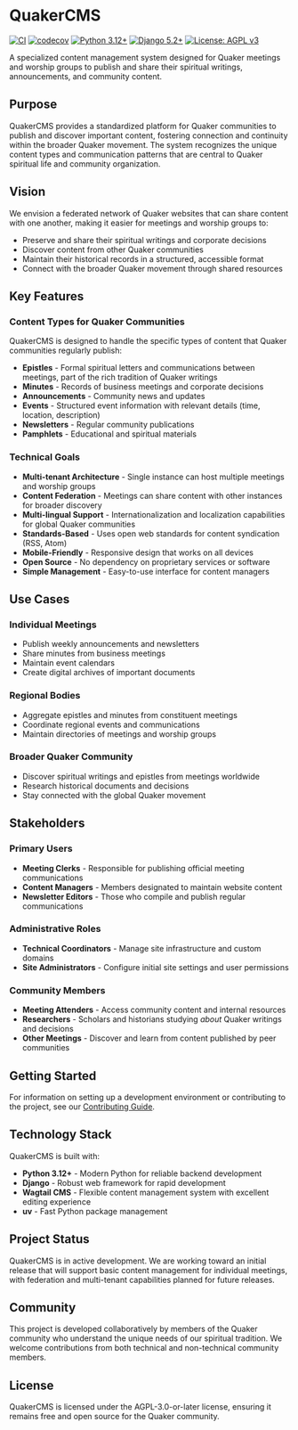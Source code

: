 # QuakerCMS

[![CI](https://github.com/WesternFriend/QuakerCMS/workflows/CI/badge.svg)](https://github.com/WesternFriend/QuakerCMS/actions)
[![codecov](https://codecov.io/gh/WesternFriend/QuakerCMS/graph/badge.svg?token=AH02J6RLBM)](https://codecov.io/gh/WesternFriend/QuakerCMS)
[![Python 3.12+](https://img.shields.io/badge/python-3.12+-blue.svg)](https://www.python.org/downloads/)
[![Django 5.2+](https://img.shields.io/badge/django-5.2+-green.svg)](https://djangoproject.com/)
[![License: AGPL v3](https://img.shields.io/badge/License-AGPL%20v3-blue.svg)](https://www.gnu.org/licenses/agpl-3.0)

A specialized content management system designed for Quaker meetings and worship groups to publish and share their spiritual writings, announcements, and community content.

## Purpose

QuakerCMS provides a standardized platform for Quaker communities to publish and discover important content, fostering connection and continuity within the broader Quaker movement. The system recognizes the unique content types and communication patterns that are central to Quaker spiritual life and community organization.

## Vision

We envision a federated network of Quaker websites that can share content with one another, making it easier for meetings and worship groups to:

- Preserve and share their spiritual writings and corporate decisions
- Discover content from other Quaker communities
- Maintain their historical records in a structured, accessible format
- Connect with the broader Quaker movement through shared resources

## Key Features

### Content Types for Quaker Communities

QuakerCMS is designed to handle the specific types of content that Quaker communities regularly publish:

- **Epistles** - Formal spiritual letters and communications between meetings, part of the rich tradition of Quaker writings
- **Minutes** - Records of business meetings and corporate decisions
- **Announcements** - Community news and updates
- **Events** - Structured event information with relevant details (time, location, description)
- **Newsletters** - Regular community publications
- **Pamphlets** - Educational and spiritual materials

### Technical Goals

- **Multi-tenant Architecture** - Single instance can host multiple meetings and worship groups
- **Content Federation** - Meetings can share content with other instances for broader discovery
- **Multi-lingual Support** - Internationalization and localization capabilities for global Quaker communities
- **Standards-Based** - Uses open web standards for content syndication (RSS, Atom)
- **Mobile-Friendly** - Responsive design that works on all devices
- **Open Source** - No dependency on proprietary services or software
- **Simple Management** - Easy-to-use interface for content managers

## Use Cases

### Individual Meetings
- Publish weekly announcements and newsletters
- Share minutes from business meetings
- Maintain event calendars
- Create digital archives of important documents

### Regional Bodies
- Aggregate epistles and minutes from constituent meetings
- Coordinate regional events and communications
- Maintain directories of meetings and worship groups

### Broader Quaker Community
- Discover spiritual writings and epistles from meetings worldwide
- Research historical documents and decisions
- Stay connected with the global Quaker movement

## Stakeholders

### Primary Users
- **Meeting Clerks** - Responsible for publishing official meeting communications
- **Content Managers** - Members designated to maintain website content
- **Newsletter Editors** - Those who compile and publish regular communications

### Administrative Roles
- **Technical Coordinators** - Manage site infrastructure and custom domains
- **Site Administrators** - Configure initial site settings and user permissions

### Community Members
- **Meeting Attenders** - Access community content and internal resources
- **Researchers** - Scholars and historians studying _about_ Quaker writings and decisions
- **Other Meetings** - Discover and learn from content published by peer communities

## Getting Started

For information on setting up a development environment or contributing to the project, see our [Contributing Guide](CONTRIBUTING.md).

## Technology Stack

QuakerCMS is built with:
- **Python 3.12+** - Modern Python for reliable backend development
- **Django** - Robust web framework for rapid development
- **Wagtail CMS** - Flexible content management system with excellent editing experience
- **uv** - Fast Python package management

## Project Status

QuakerCMS is in active development. We are working toward an initial release that will support basic content management for individual meetings, with federation and multi-tenant capabilities planned for future releases.

## Community

This project is developed collaboratively by members of the Quaker community who understand the unique needs of our spiritual tradition. We welcome contributions from both technical and non-technical community members.

## License

QuakerCMS is licensed under the AGPL-3.0-or-later license, ensuring it remains free and open source for the Quaker community.

